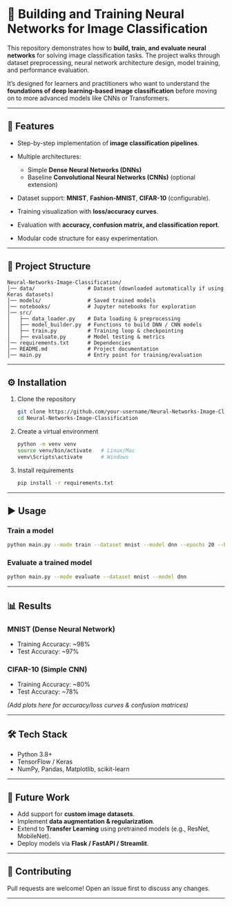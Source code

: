 # 🧠 Building and Training Neural Networks for Image Classification

This repository demonstrates how to **build, train, and evaluate neural networks** for solving image classification tasks. The project walks through dataset preprocessing, neural network architecture design, model training, and performance evaluation.

It’s designed for learners and practitioners who want to understand the **foundations of deep learning-based image classification** before moving on to more advanced models like CNNs or Transformers.

---

## 🚀 Features

* Step-by-step implementation of **image classification pipelines**.
* Multiple architectures:

  * Simple **Dense Neural Networks (DNNs)**
  * Baseline **Convolutional Neural Networks (CNNs)** (optional extension)
* Dataset support: **MNIST**, **Fashion-MNIST**, **CIFAR-10** (configurable).
* Training visualization with **loss/accuracy curves**.
* Evaluation with **accuracy, confusion matrix, and classification report**.
* Modular code structure for easy experimentation.

---

## 📂 Project Structure

```
Neural-Networks-Image-Classification/
│── data/                 # Dataset (downloaded automatically if using Keras datasets)
│── models/               # Saved trained models
│── notebooks/            # Jupyter notebooks for exploration
│── src/
│   ├── data_loader.py    # Data loading & preprocessing
│   ├── model_builder.py  # Functions to build DNN / CNN models
│   ├── train.py          # Training loop & checkpointing
│   ├── evaluate.py       # Model testing & metrics
│── requirements.txt      # Dependencies
│── README.md             # Project documentation
│── main.py               # Entry point for training/evaluation
```

---

## ⚙️ Installation

1. Clone the repository

   ```bash
   git clone https://github.com/your-username/Neural-Networks-Image-Classification.git
   cd Neural-Networks-Image-Classification
   ```

2. Create a virtual environment

   ```bash
   python -m venv venv
   source venv/bin/activate   # Linux/Mac
   venv\Scripts\activate      # Windows
   ```

3. Install requirements

   ```bash
   pip install -r requirements.txt
   ```

---

## ▶️ Usage

### Train a model

```bash
python main.py --mode train --dataset mnist --model dnn --epochs 20 --batch_size 128
```

### Evaluate a trained model

```bash
python main.py --mode evaluate --dataset mnist --model dnn
```
---

## 📊 Results

### MNIST (Dense Neural Network)

* Training Accuracy: \~98%
* Test Accuracy: \~97%

### CIFAR-10 (Simple CNN)

* Training Accuracy: \~80%
* Test Accuracy: \~78%

*(Add plots here for accuracy/loss curves & confusion matrices)*

---

## 🛠️ Tech Stack

* Python 3.8+
* TensorFlow / Keras
* NumPy, Pandas, Matplotlib, scikit-learn

---

## 📌 Future Work

* Add support for **custom image datasets**.
* Implement **data augmentation & regularization**.
* Extend to **Transfer Learning** using pretrained models (e.g., ResNet, MobileNet).
* Deploy models via **Flask / FastAPI / Streamlit**.

---

## 🤝 Contributing

Pull requests are welcome! Open an issue first to discuss any changes.

---
